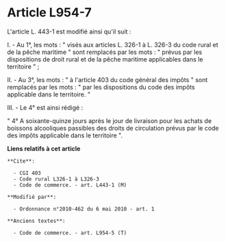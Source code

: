 # Article L954-7

L'article L. 443-1 est modifié ainsi qu'il suit :

I. - Au 1°, les mots : " visés aux articles L. 326-1 à L. 326-3 du code rural et de la pêche maritime " sont remplacés par
les mots : " prévus par les dispositions de droit rural et de la pêche maritime applicables dans le territoire " ;

II. - Au 3°, les mots : " à l'article 403 du code général des impôts " sont remplacés par les mots : " par les dispositions
du code des impôts applicable dans le territoire. "

III. - Le 4° est ainsi rédigé :

" 4° A soixante-quinze jours après le jour de livraison pour les achats de boissons alcooliques passibles des droits de
circulation prévus par le code des impôts applicable dans le territoire ".

**Liens relatifs à cet article**

	**Cite**:

	  - CGI 403
	  - Code rural L326-1 à L326-3
	  - Code de commerce. - art. L443-1 (M)

	**Modifié par**:

	  - Ordonnance n°2010-462 du 6 mai 2010 - art. 1

	**Anciens textes**:

	  - Code de commerce. - art. L954-5 (T)
